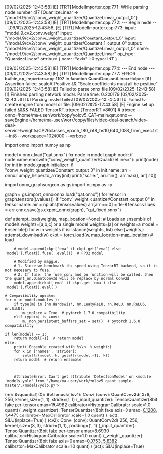 [09/02/2025-12:43:58] [E] [TRT] ModelImporter.cpp:771: While parsing node number 417 [QuantizeLinear -> "/model.9/cv2/conv/_weight_quantizer/QuantizeLinear_output_0"]:
[09/02/2025-12:43:58] [E] [TRT] ModelImporter.cpp:772: --- Begin node ---
[09/02/2025-12:43:58] [E] [TRT] ModelImporter.cpp:773: input: "model.9.cv2.conv.weight"
input: "/model.9/cv2/conv/_weight_quantizer/Constant_output_0"
input: "/model.9/cv2/conv/_weight_quantizer/Constant_1_output_0"
output: "/model.9/cv2/conv/_weight_quantizer/QuantizeLinear_output_0"
name: "/model.9/cv2/conv/_weight_quantizer/QuantizeLinear"
op_type: "QuantizeLinear"
attribute {
  name: "axis"
  i: 0
  type: INT
}

[09/02/2025-12:43:58] [E] [TRT] ModelImporter.cpp:774: --- End node ---
[09/02/2025-12:43:58] [E] [TRT] ModelImporter.cpp:777: ERROR: builtin_op_importers.cpp:1197 In function QuantDequantLinearHelper:
[6] Assertion failed: scaleAllPositive && "Scale coefficients must all be positive"
[09/02/2025-12:43:58] [E] Failed to parse onnx file
[09/02/2025-12:43:58] [I] Finished parsing network model. Parse time: 0.230179
[09/02/2025-12:43:58] [E] Parsing model failed
[09/02/2025-12:43:58] [E] Failed to create engine from model or file.
[09/02/2025-12:43:58] [E] Engine set up failed
&&&& FAILED TensorRT.trtexec [TensorRT v8601] # trtexec --onnx=/home/ma-user/work/copy/yolov5_QAT-main/qat.onnx --saveEngine=/home/ma-user/work/copy/files/video-deal-search/video-deal-service/weights/CP26classes_epoch_180_int8_bs10_640_1088_from_exec.trt --int8 --workspace=1024000 --verbose







import onnx
import numpy as np

model = onnx.load("qat.onnx")
for node in model.graph.node:
    if node.name.endswith("conv/_weight_quantizer/QuantizeLinear"):
        print(node)
for init in model.graph.initializer:
    if "conv/_weight_quantizer/Constant_output_0" in init.name:
        arr = onnx.numpy_helper.to_array(init)
        print("scale:", arr.min(), arr.max(), arr[:10])









import onnx_graphsurgeon as gs
import numpy as np

graph = gs.import_onnx(onnx.load("qat.onnx"))
for tensor in graph.tensors().values():
    if "conv/_weight_quantizer/Constant_output_0" in tensor.name:
        arr = np.abs(tensor.values)
        arr[arr == 0] = 1e-8
        tensor.values = arr
onnx.save(gs.export_onnx(graph), "qat_fixed.onnx")








def attempt_load(weights, map_location=None):
    # Loads an ensemble of models weights=[a,b,c] or a single model weights=[a] or weights=a
    model = Ensemble()
    for w in weights if isinstance(weights, list) else [weights]:
        attempt_download(w)
        ckpt = torch.load(w, map_location=map_location)  # load

        # model.append(ckpt['ema' if ckpt.get('ema') else 'model'].float().fuse().eval())  # FP32 model

        # Modified by maggie.
        # 1. Since we benchmark the speed using TensorRT backend, so it is not necesary to fuse.
        # 2. If fuse, the fuse_conv_and_bn function will be called, then the quant_nn.QuantConv2d will be replace by noraml Conv2d
        model.append(ckpt['ema' if ckpt.get('ema') else 'model'].float().eval())

    # Compatibility updates
    for m in model.modules():
        if type(m) in [nn.Hardswish, nn.LeakyReLU, nn.ReLU, nn.ReLU6, nn.SiLU]:
            m.inplace = True  # pytorch 1.7.0 compatibility
        elif type(m) is Conv:
            m._non_persistent_buffers_set = set()  # pytorch 1.6.0 compatibility

    if len(model) == 1:
        return model[-1]  # return model
    else:
        print('Ensemble created with %s\n' % weights)
        for k in ['names', 'stride']:
            setattr(model, k, getattr(model[-1], k))
        return model  # return ensemble



        AttributeError: Can't get attribute 'DetectionModel' on <module 'models.yolo' from '/home/ma-user/work/yolov5_quant_sample-master/./models/yolo.py'>







 (m): Sequential(
        (0): Bottleneck(
          (cv1): Conv(
            (conv): QuantConv2d(
              256, 256, kernel_size=(1, 1), stride=(1, 1)
              (_input_quantizer): TensorQuantizer(8bit fake per-tensor amax=19.4982 calibrator=HistogramCalibrator scale=1.0 quant)
              (_weight_quantizer): TensorQuantizer(8bit fake axis=0 amax=[0.1208, 1.4473](256) calibrator=MaxCalibrator scale=1.0 quant)
            )
            (act): SiLU(inplace=True)
          )
          (cv2): Conv(
            (conv): QuantConv2d(
              256, 256, kernel_size=(3, 3), stride=(1, 1), padding=(1, 1)
              (_input_quantizer): TensorQuantizer(8bit fake per-tensor amax=8.6930 calibrator=HistogramCalibrator scale=1.0 quant)
              (_weight_quantizer): TensorQuantizer(8bit fake axis=0 amax=[0.0753, 5.8382](256) calibrator=MaxCalibrator scale=1.0 quant)
            )
            (act): SiLU(inplace=True)        
